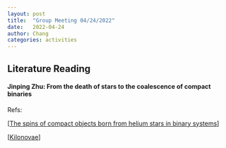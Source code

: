 ```yaml
---
layout: post
title:  "Group Meeting 04/24/2022"
date:   2022-04-24
author: Chang
categories: activities
---
```


## Literature Reading

#### Jinping Zhu: From the death of stars to the coalescence of compact binaries

Refs:

 [[The spins of compact objects born from helium stars in binary systems](https://ui.adsabs.harvard.edu/abs/2022MNRAS.511.3951F/abstract)]
 
 [[Kilonovae](https://ui.adsabs.harvard.edu/abs/2019LRR....23....1M/abstract)]


